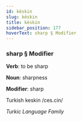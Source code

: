 ```yaml
---
id: këskin
slug: këskin
title: këskin
sidebar_position: 177
hoverText: sharp § Modifier
---
```


### sharp § Modifier

**Verb**: to be sharp

**Noun**: sharpness

**Modifier**: sharp

Turkish keskin /ces.cin/

*Turkic Language Family*